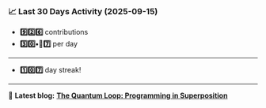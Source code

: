 <!--START_STATS-->
### 📈 Last 30 Days Activity (2025-09-15)  
- **9️⃣2️⃣6️⃣** contributions  
- **3️⃣0️⃣•🎱7️⃣** per day
---
- **1️⃣0️⃣7️⃣** day streak!
---
📝 **Latest blog:** [**The Quantum Loop: Programming in Superposition**](https://andriak.com/blog/quantum-loop)
<!--END_STATS-->
